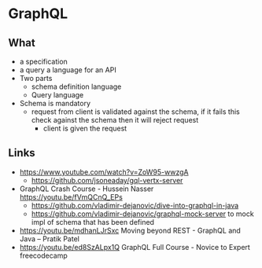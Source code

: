 # GraphQL

## What

- a specification
- a query a language for an API
- Two parts
  - schema definition language
  - Query language
- Schema is mandatory
  - request from client is validated against the schema, if it fails this check against the schema then it will reject request
    - client is given the request


## Links

- https://www.youtube.com/watch?v=ZoW95-wwzgA
  - https://github.com/jsoneaday/gql-vertx-server
- GraphQL Crash Course - Hussein Nasser https://youtu.be/fVmQCnQ_EPs
  - https://github.com/vladimir-dejanovic/dive-into-graphql-in-java
  - https://github.com/vladimir-dejanovic/graphql-mock-server to mock impl of schema that has been defined
- https://youtu.be/mdhanLJrSxc Moving beyond REST - GraphQL and Java – Pratik Patel
- https://youtu.be/ed8SzALpx1Q GraphQL Full Course - Novice to Expert freecodecamp
